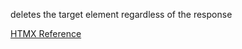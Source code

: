 deletes the target element regardless of the response


[HTMX Reference](https://htmx.org/attributes/hx-swap/)
